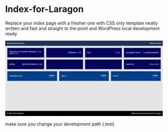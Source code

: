 # Index-for-Laragon
Replace your index page with a fresher one with CSS only template
neatly written and fast and straight to the point and WordPress local development ready


![](Laragon_Index.png)

make sure you change your development path (.test)
